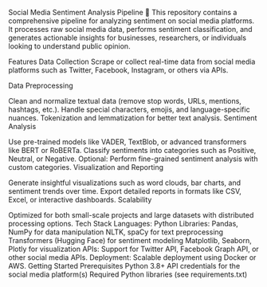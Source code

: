 Social Media Sentiment Analysis Pipeline 🚀
This repository contains a comprehensive pipeline for analyzing sentiment on social media platforms. It processes raw social media data, performs sentiment classification, and generates actionable insights for businesses, researchers, or individuals looking to understand public opinion.

Features
Data Collection
Scrape or collect real-time data from social media platforms such as Twitter, Facebook, Instagram, or others via APIs.

Data Preprocessing

Clean and normalize textual data (remove stop words, URLs, mentions, hashtags, etc.).
Handle special characters, emojis, and language-specific nuances.
Tokenization and lemmatization for better text analysis.
Sentiment Analysis

Use pre-trained models like VADER, TextBlob, or advanced transformers like BERT or RoBERTa.
Classify sentiments into categories such as Positive, Neutral, or Negative.
Optional: Perform fine-grained sentiment analysis with custom categories.
Visualization and Reporting

Generate insightful visualizations such as word clouds, bar charts, and sentiment trends over time.
Export detailed reports in formats like CSV, Excel, or interactive dashboards.
Scalability

Optimized for both small-scale projects and large datasets with distributed processing options.
Tech Stack
Languages: Python
Libraries:
Pandas, NumPy for data manipulation
NLTK, spaCy for text preprocessing
Transformers (Hugging Face) for sentiment modeling
Matplotlib, Seaborn, Plotly for visualization
APIs: Support for Twitter API, Facebook Graph API, or other social media APIs.
Deployment: Scalable deployment using Docker or AWS.
Getting Started
Prerequisites
Python 3.8+
API credentials for the social media platform(s)
Required Python libraries (see requirements.txt)

